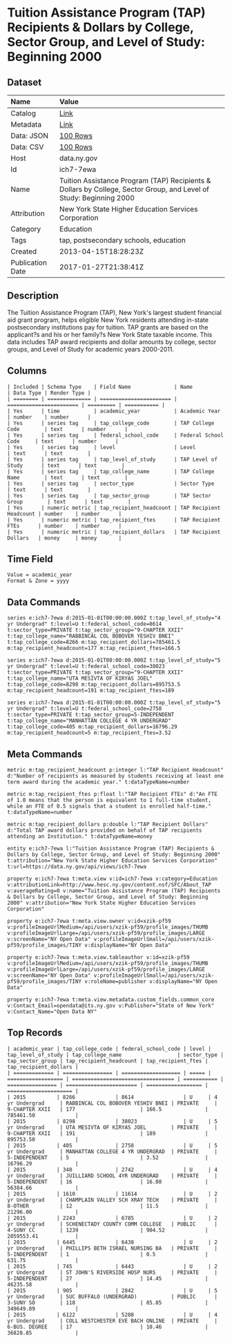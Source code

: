 # Tuition Assistance Program (TAP) Recipients & Dollars by College, Sector Group, and Level of Study: Beginning 2000

## Dataset

| Name | Value |
| :--- | :---- |
| Catalog | [Link](https://catalog.data.gov/dataset/tuition-assistance-program-tap-recipients-dollars-by-college-sector-group-and-level-of-stu) |
| Metadata | [Link](https://data.ny.gov/api/views/ich7-7ewa) |
| Data: JSON | [100 Rows](https://data.ny.gov/api/views/ich7-7ewa/rows.json?max_rows=100) |
| Data: CSV | [100 Rows](https://data.ny.gov/api/views/ich7-7ewa/rows.csv?max_rows=100) |
| Host | data.ny.gov |
| Id | ich7-7ewa |
| Name | Tuition Assistance Program (TAP) Recipients & Dollars by College, Sector Group, and Level of Study: Beginning 2000 |
| Attribution | New York State Higher Education Services Corporation |
| Category | Education |
| Tags | tap, postsecondary schools, education |
| Created | 2013-04-15T18:28:23Z |
| Publication Date | 2017-01-27T21:38:41Z |

## Description

The Tuition Assistance Program (TAP), New York's largest student financial aid grant program, helps eligible New York residents attending in-state postsecondary institutions pay for tuition. TAP grants are based on the applicant?s and his or her family?s New York State taxable income.  This data includes TAP award recipients and dollar amounts by college, sector groups, and Level of Study for academic years 2000-2011.

## Columns

```ls
| Included | Schema Type    | Field Name              | Name                    | Data Type | Render Type |
| ======== | ============== | ======================= | ======================= | ========= | =========== |
| Yes      | time           | academic_year           | Academic Year           | number    | number      |
| Yes      | series tag     | tap_college_code        | TAP College Code        | text      | number      |
| Yes      | series tag     | federal_school_code     | Federal School Code     | text      | number      |
| Yes      | series tag     | level                   | Level                   | text      | text        |
| Yes      | series tag     | tap_level_of_study      | TAP Level of Study      | text      | text        |
| Yes      | series tag     | tap_college_name        | TAP College Name        | text      | text        |
| Yes      | series tag     | sector_type             | Sector Type             | text      | text        |
| Yes      | series tag     | tap_sector_group        | TAP Sector Group        | text      | text        |
| Yes      | numeric metric | tap_recipient_headcount | TAP Recipient Headcount | number    | number      |
| Yes      | numeric metric | tap_recipient_ftes      | TAP Recipient FTEs      | number    | number      |
| Yes      | numeric metric | tap_recipient_dollars   | TAP Recipient Dollars   | money     | money       |
```

## Time Field

```ls
Value = academic_year
Format & Zone = yyyy
```

## Data Commands

```ls
series e:ich7-7ewa d:2015-01-01T00:00:00.000Z t:tap_level_of_study="4 yr Undergrad" t:level=U t:federal_school_code=8614 t:sector_type=PRIVATE t:tap_sector_group="9-CHAPTER XXII" t:tap_college_name="RABBINCAL COL BOBOVER YESHIV BNEI" t:tap_college_code=8266 m:tap_recipient_dollars=785461.5 m:tap_recipient_headcount=177 m:tap_recipient_ftes=166.5

series e:ich7-7ewa d:2015-01-01T00:00:00.000Z t:tap_level_of_study="5 yr Undergrad" t:level=U t:federal_school_code=38023 t:sector_type=PRIVATE t:tap_sector_group="9-CHAPTER XXII" t:tap_college_name="UTA MESIVTA OF KIRYAS JOEL" t:tap_college_code=8298 m:tap_recipient_dollars=895753.5 m:tap_recipient_headcount=191 m:tap_recipient_ftes=189

series e:ich7-7ewa d:2015-01-01T00:00:00.000Z t:tap_level_of_study="5 yr Undergrad" t:level=U t:federal_school_code=2758 t:sector_type=PRIVATE t:tap_sector_group=5-INDEPENDENT t:tap_college_name="MANHATTAN COLLEGE 4 YR UNDERGRAD" t:tap_college_code=405 m:tap_recipient_dollars=16796.29 m:tap_recipient_headcount=5 m:tap_recipient_ftes=3.52
```

## Meta Commands

```ls
metric m:tap_recipient_headcount p:integer l:"TAP Recipient Headcount" d:"Number of recipients as measured by students receiving at least one term award during the academic year." t:dataTypeName=number

metric m:tap_recipient_ftes p:float l:"TAP Recipient FTEs" d:"An FTE of 1.0 means that the person is equivalent to 1 full-time student, while an FTE of 0.5 signals that a student is enrolled half-time." t:dataTypeName=number

metric m:tap_recipient_dollars p:double l:"TAP Recipient Dollars" d:"Total TAP award dollars provided on behalf of TAP recipients attending an Institution." t:dataTypeName=money

entity e:ich7-7ewa l:"Tuition Assistance Program (TAP) Recipients & Dollars by College, Sector Group, and Level of Study: Beginning 2000" t:attribution="New York State Higher Education Services Corporation" t:url=https://data.ny.gov/api/views/ich7-7ewa

property e:ich7-7ewa t:meta.view v:id=ich7-7ewa v:category=Education v:attributionLink=http://www.hesc.ny.gov/content.nsf/SFC/About_TAP v:averageRating=0 v:name="Tuition Assistance Program (TAP) Recipients & Dollars by College, Sector Group, and Level of Study: Beginning 2000" v:attribution="New York State Higher Education Services Corporation"

property e:ich7-7ewa t:meta.view.owner v:id=xzik-pf59 v:profileImageUrlMedium=/api/users/xzik-pf59/profile_images/THUMB v:profileImageUrlLarge=/api/users/xzik-pf59/profile_images/LARGE v:screenName="NY Open Data" v:profileImageUrlSmall=/api/users/xzik-pf59/profile_images/TINY v:displayName="NY Open Data"

property e:ich7-7ewa t:meta.view.tableauthor v:id=xzik-pf59 v:profileImageUrlMedium=/api/users/xzik-pf59/profile_images/THUMB v:profileImageUrlLarge=/api/users/xzik-pf59/profile_images/LARGE v:screenName="NY Open Data" v:profileImageUrlSmall=/api/users/xzik-pf59/profile_images/TINY v:roleName=publisher v:displayName="NY Open Data"

property e:ich7-7ewa t:meta.view.metadata.custom_fields.common_core v:Contact_Email=opendata@its.ny.gov v:Publisher="State of New York" v:Contact_Name="Open Data NY"
```

## Top Records

```ls
| academic_year | tap_college_code | federal_school_code | level | tap_level_of_study | tap_college_name                  | sector_type | tap_sector_group | tap_recipient_headcount | tap_recipient_ftes | tap_recipient_dollars | 
| ============= | ================ | =================== | ===== | ================== | ================================= | =========== | ================ | ======================= | ================== | ===================== | 
| 2015          | 8266             | 8614                | U     | 4 yr Undergrad     | RABBINCAL COL BOBOVER YESHIV BNEI | PRIVATE     | 9-CHAPTER XXII   | 177                     | 166.5              | 785461.50             | 
| 2015          | 8298             | 38023               | U     | 5 yr Undergrad     | UTA MESIVTA OF KIRYAS JOEL        | PRIVATE     | 9-CHAPTER XXII   | 191                     | 189                | 895753.50             | 
| 2015          | 405              | 2758                | U     | 5 yr Undergrad     | MANHATTAN COLLEGE 4 YR UNDERGRAD  | PRIVATE     | 5-INDEPENDENT    | 5                       | 3.52               | 16796.29              | 
| 2015          | 340              | 2742                | U     | 4 yr Undergrad     | JUILLIARD SCHOOL 4YR UNDERGRAD    | PRIVATE     | 5-INDEPENDENT    | 16                      | 16.08              | 56384.66              | 
| 2015          | 1610             | 11614               | U     | 2 yr Undergrad     | CHAMPLAIN VALLEY SCH XRAY TECH    | PRIVATE     | 8-OTHER          | 12                      | 11.5               | 21296.00              | 
| 2015          | 2243             | 6785                | U     | 2 yr Undergrad     | SCHENECTADY COUNTY COMM COLLEGE   | PUBLIC      | 4-SUNY CC        | 1239                    | 904.52             | 2059553.41            | 
| 2015          | 6445             | 6438                | U     | 2 yr Undergrad     | PHILLIPS BETH ISRAEL NURSING BA   | PRIVATE     | 5-INDEPENDENT    | 1                       | 0.5                | 631.75                | 
| 2015          | 745              | 6443                | U     | 2 yr Undergrad     | ST JOHN'S RIVERSIDE HOSP NURS     | PRIVATE     | 5-INDEPENDENT    | 27                      | 14.45              | 46235.58              | 
| 2015          | 905              | 2842                | U     | 5 yr Undergrad     | SUC BUFFALO (UNDERGRAD)           | PUBLIC      | 3-SUNY SO        | 118                     | 85.85              | 349649.89             | 
| 2015          | 6122             | 5208                | U     | 4 yr Undergrad     | COLL WESTCHESTER EVE BACH ONLINE  | PRIVATE     | 6-BUS. DEGREE    | 17                      | 10.46              | 36828.85              | 
```